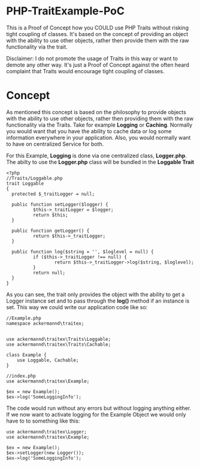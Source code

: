 PHP-TraitExample-PoC
====================

This is a Proof of Concept how you COULD use PHP Traits without risking tight coupling of classes. It's based on the concept of providing an object with the ability to use other objects, rather then provide them with the raw functionality via the trait.

Disclaimer: I do not promote the usage of Traits in this way or want to demote any other way. It's just a Proof of Concept against the often heard complaint that Traits would encourage tight coupling of classes. 

Concept
=======
As mentioned this concept is based on the philosophy to provide objects with the ability to use other objects, rather then providing them with the raw functionality via the Traits. Take for example __Logging__ or __Caching__. Normally you would want that you have the ability to cache data or log some information everywhere in your application. Also, you would normally want to have on centralized Service for both. 

For this Example, __Logging__ is done via one centralized class, __Logger.php__. 
The abilty to use the __Logger.php__ class will be bundled in the __Loggable Trait__

    <?php
    //Traits/Loggable.php
    trait Loggable 
    {
      protected $_traitLogger = null;
      
      public function setLogger($logger) {
              $this->_traitLogger = $logger;
              return $this;
      }
      
      public function getLogger() {
              return $this->_traitLogger;
      }
      
      public function log($string = '', $loglevel = null) {
              if ($this->_traitLogger !== null) {
                      return $this->_traitLogger->log($string, $loglevel);    
              }
              return null;
      }        
    }
    
As you can see, the trait only provides the object with the ability to get a Logger instance set and to pass through the __log()__ method if an instance is set. This way we could write our application code like so: 

    //Example.php
    namespace ackermannd\traitex;
    
    
    use ackermannd\traitex\Traits\Loggable;
    use ackermannd\traitex\Traits\Cachable;
    
    class Example {
        use Loggable, Cachable;
    }
    
    //index.php
    use ackermannd\traitex\Example;
    
    $ex = new Example();
    $ex->log('SomeLoggingInfo');

The code would run without any errors but without logging anything either. If we now want to activate logging for the Example Object we would only have to to something like this: 

    use ackermannd\traitex\Logger;
    use ackermannd\traitex\Example;
    
    $ex = new Example();
    $ex->setLogger(new Logger());
    $ex->log('SomeLoggingInfo');
